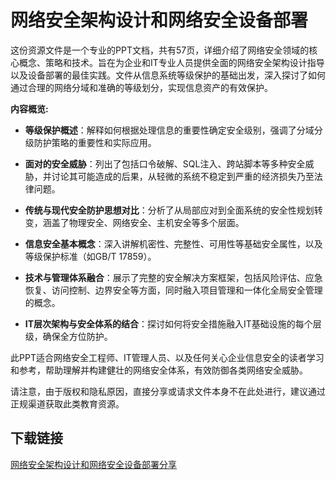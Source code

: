 # 网络安全架构设计和网络安全设备部署

这份资源文件是一个专业的PPT文档，共有57页，详细介绍了网络安全领域的核心概念、策略和技术。旨在为企业和IT专业人员提供全面的网络安全架构设计指导以及设备部署的最佳实践。文件从信息系统等级保护的基础出发，深入探讨了如何通过合理的网络分域和准确的等级划分，实现信息资产的有效保护。

**内容概览:**

- **等级保护概述**：解释如何根据处理信息的重要性确定安全级别，强调了分域分级防护策略的重要性和实际应用。
  
- **面对的安全威胁**：列出了包括口令破解、SQL注入、跨站脚本等多种安全威胁，并讨论其可能造成的后果，从轻微的系统不稳定到严重的经济损失乃至法律问题。
  
- **传统与现代安全防护思想对比**：分析了从局部应对到全面系统的安全性规划转变，涵盖了物理安全、网络安全、主机安全等多个层面。
  
- **信息安全基本概念**：深入讲解机密性、完整性、可用性等基础安全属性，以及等级保护标准（如GB/T 17859）。
  
- **技术与管理体系融合**：展示了完整的安全解决方案框架，包括风险评估、应急恢复、访问控制、边界安全等方面，同时融入项目管理和一体化全局安全管理的概念。

- **IT层次架构与安全体系的结合**：探讨如何将安全措施融入IT基础设施的每个层级，确保全方位防护。

此PPT适合网络安全工程师、IT管理人员、以及任何关心企业信息安全的读者学习和参考，帮助理解并构建健壮的网络安全体系，有效防御各类网络安全威胁。

请注意，由于版权和隐私原因，直接分享或请求文件本身不在此处进行，建议通过正规渠道获取此类教育资源。

## 下载链接

[网络安全架构设计和网络安全设备部署分享](https://pan.quark.cn/s/42bf5afa4e08)